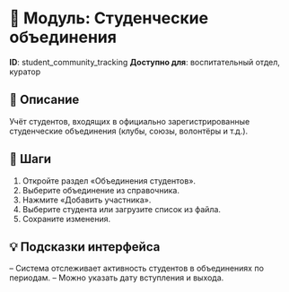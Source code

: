 # 📘 Модуль: Студенческие объединения
**ID**: student_community_tracking
**Доступно для**: воспитательный отдел, куратор

## 📝 Описание
Учёт студентов, входящих в официально зарегистрированные студенческие объединения (клубы, союзы, волонтёры и т.д.).

## 🩜 Шаги
1. Откройте раздел «Объединения студентов».
2. Выберите объединение из справочника.
3. Нажмите «Добавить участника».
4. Выберите студента или загрузите список из файла.
5. Сохраните изменения.

## 💡 Подсказки интерфейса
– Система отслеживает активность студентов в объединениях по периодам.
– Можно указать дату вступления и выхода.
